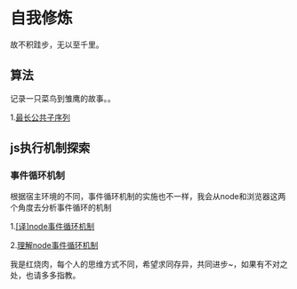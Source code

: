 # 自我修炼

故不积跬步，无以至千里。

## 算法

记录一只菜鸟到雏鹰的故事。。

1.<a href="https://github.com/evanzlj/self-learn/blob/dev/note/algorithms/%E6%9C%80%E9%95%BF%E5%85%AC%E5%85%B1%E5%AD%90%E5%BA%8F%E5%88%97.md">最长公共子序列</a>

<!-- ## 面试成长

从面白到面霸要经历怎样的过程~，从面试小问题着手，一点点解析我们的晋级之路，
拆分出我们的知识体系。 -->

<!--1.获取两个升序数组中第N大的值-->

## js执行机制探索

### 事件循环机制

根据宿主环境的不同，事件循环机制的实施也不一样，我会从node和浏览器这两个角度去分析事件循环的机制

1.<a href="https://github.com/evanzlj/self-learn/blob/dev/note/js_deep/%5B%E8%AF%91%5Dnode%E4%BA%8B%E4%BB%B6%E5%BE%AA%E7%8E%AF%E6%9C%BA%E5%88%B6.md">[译]node事件循环机制</a>

2.<a href="https://github.com/evanzlj/self-learn/blob/dev/note/js_deep/%E7%90%86%E8%A7%A3node%E4%BA%8B%E4%BB%B6%E5%BE%AA%E7%8E%AF.md">理解node事件循环机制</a>

<!-- ### 执行过程分析 -->
<!-- ### 异步API分析 -->


我是红烧肉，每个人的思维方式不同，希望求同存异，共同进步~，如果有不对之处，也请多多指教。
